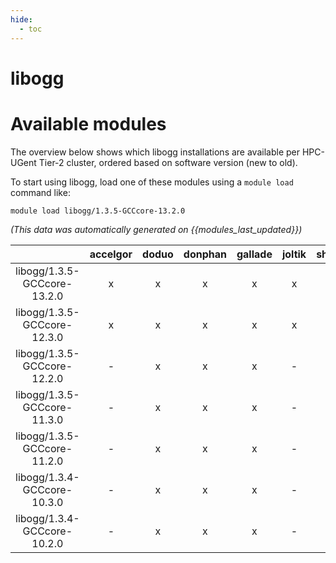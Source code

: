 ```yaml
---
hide:
  - toc
---
```


libogg
======

# Available modules


The overview below shows which libogg installations are available per HPC-UGent Tier-2 cluster, ordered based on software version (new to old).

To start using libogg, load one of these modules using a `module load` command like:

```shell
module load libogg/1.3.5-GCCcore-13.2.0
```

*(This data was automatically generated on {{modules_last_updated}})*  

| |accelgor|doduo|donphan|gallade|joltik|shinx|skitty|
| :---: | :---: | :---: | :---: | :---: | :---: | :---: | :---: |
|libogg/1.3.5-GCCcore-13.2.0|x|x|x|x|x|x|x|
|libogg/1.3.5-GCCcore-12.3.0|x|x|x|x|x|x|x|
|libogg/1.3.5-GCCcore-12.2.0|-|x|x|x|-|-|-|
|libogg/1.3.5-GCCcore-11.3.0|-|x|x|x|-|x|-|
|libogg/1.3.5-GCCcore-11.2.0|-|x|x|x|-|-|-|
|libogg/1.3.4-GCCcore-10.3.0|-|x|x|x|-|-|-|
|libogg/1.3.4-GCCcore-10.2.0|-|x|x|x|-|-|-|
